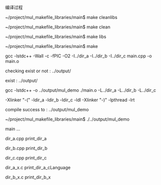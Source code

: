 
编译过程 

~/project/mul_makefile_libraries/main$ make cleanlibs

~/project/mul_makefile_libraries/main$ make clean 

~/project/mul_makefile_libraries/main$ make libs 

~/project/mul_makefile_libraries/main$ make

gcc -lstdc++ -Wall -c -fPIC -O2 -I../dir_a -I../dir_b -I../dir_c main.cpp -o main.o

checking exist or not :  ../output/

exist :  ../output/

gcc -lstdc++ -o ../output/mul_demo ./main.o -L../dir_a -L../dir_b -L../dir_c 

-Xlinker "-(" -ldir_a -ldir_b -ldir_c -ldl -Xlinker "-)" -lpthread -lrt



compile success to : ../output/mul_demo 



~/project/mul_makefile_libraries/main$ ./../output/mul_demo 

main ... 

 dir_a.cpp print_dir_a
 
 dir_b.cpp print_dir_b
 
 dir_c.cpp print_dir_c
 
 dir_a_x.c print_dir_a_cLanguage
 
 dir_b_x.c print_dir_b_x 
 

